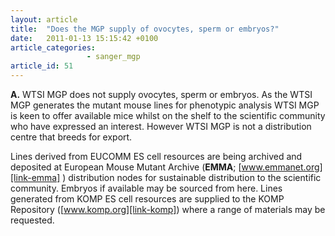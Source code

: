 ```yaml
---
layout: article
title:  "Does the MGP supply of ovocytes, sperm or embryos?"
date:   2011-01-13 15:15:42 +0100
article_categories: 
                 - sanger_mgp
article_id: 51
---
```


**A.**  WTSI MGP does not supply ovocytes, sperm or embryos. As the WTSI MGP generates the mutant mouse lines for phenotypic analysis WTSI MGP is keen to offer available mice whilst on the shelf to the scientific community who have expressed an interest. However WTSI MGP is not a distribution centre that breeds for export.

Lines derived from EUCOMM ES cell resources are being archived and deposited at European Mouse Mutant Archive (**EMMA**; [www.emmanet.org][link-emma] ) distribution nodes for sustainable distribution to the scientific community. Embryos if available may be sourced from here. Lines generated from KOMP ES cell resources are supplied to the KOMP Repository ([www.komp.org][link-komp]) where a range of materials may be requested.

[link-emma]: http://www.emmanet.org
[link-komp]: http://www.komp.org